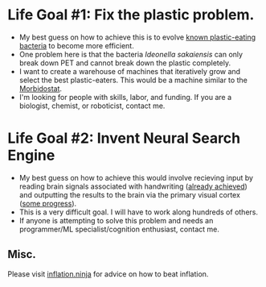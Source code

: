 # Life Goal #1: Fix the plastic problem. 
- My best guess on how to achieve this is to evolve [known plastic-eating bacteria](https://www.science.org/doi/10.1126/science.aad6359) to become more efficient. 
- One problem here is that the bacteria _Ideonella sakaiensis_ can only break down PET and cannot break down the plastic completely.
- I want to create a warehouse of machines that iteratively grow and select the best plastic-eaters. This would be a machine similar to the [Morbidostat](https://www.nature.com/articles/nprot.2013.021).
- I'm looking for people with skills, labor, and funding. If you are a biologist, chemist, or roboticist, contact me.

# Life Goal #2: Invent Neural Search Engine
- My best guess on how to achieve this would involve recieving input by reading brain signals associated with handwriting ([already achieved](https://www.nature.com/articles/s41586-021-03506-2.epdf?sharing_token=8UZkdjO-Zgm-em7rdp7lC9RgN0jAjWel9jnR3ZoTv0No0Kktd9EUuDWeYWONAJ_7c9Vh-4dwWbu73lNBtR0SQDxcHwumbmBTtIhwAjVK86JKifJnIgD0u1IgsIG3u863nE1l4GspSUzHWMbu7_hIgV8IIxs7UKhA0JZsEanQFB2cM60_8bUCiqCRoDKKkaXNAr-HuUD-LzKs55JM62kU5MwFwkPk1Rct7MfSUllIrZIrG5NOvEMZjIULDs6lbmNT8ZZIT6vUSJK8JVbY8GLx0xhq8X8JhCcMOkgnpXqQsN63uHE519N94afEI3hMIzrUG_qCsviAqYi8CepU_95nmg%3D%3D&tracking_referrer=www.theguardian.com)) and outputting the results to the brain via the primary visual cortex ([some progress](https://webvision.med.utah.edu/book/part-xv-prosthetics/introduction-to-visual-prostheses-by-eduardo-fernandez-and-richard-normann/)).
- This is a very difficult goal. I will have to work along hundreds of others.
- If anyone is attempting to solve this problem and needs an programmer/ML specialist/cognition enthusiast, contact me.

## Misc.
Please visit [inflation.ninja](https://www.inflation.ninja) for advice on how to beat inflation.
